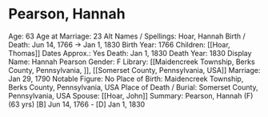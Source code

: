 # Pearson, Hannah

Age: 63
Age at Marriage: 23
Alt Names / Spellings: Hoar, Hannah
Birth / Death: Jun 14, 1766 → Jan 1, 1830
Birth Year: 1766
Children: [[Hoar, Thomas]]
Dates Approx.: Yes
Death: Jan 1, 1830
Death Year: 1830
Display Name: Hannah Pearson
Gender: F
Library: [[Maidencreek Township, Berks County, Pennsylvania, ]], [[Somerset County, Pennsylvania, USA]]
Marriage: Jan 29, 1790
Notable Figure: No
Place of Birth: Maidencreek Township, Berks County, Pennsylvania, USA
Place of Death / Burial: Somerset County, Pennsylvania, USA
Spouse: [[Hoar, John]]
Summary: Pearson, Hannah (F) (63 yrs)
[B] Jun 14, 1766 - [D] Jan 1, 1830